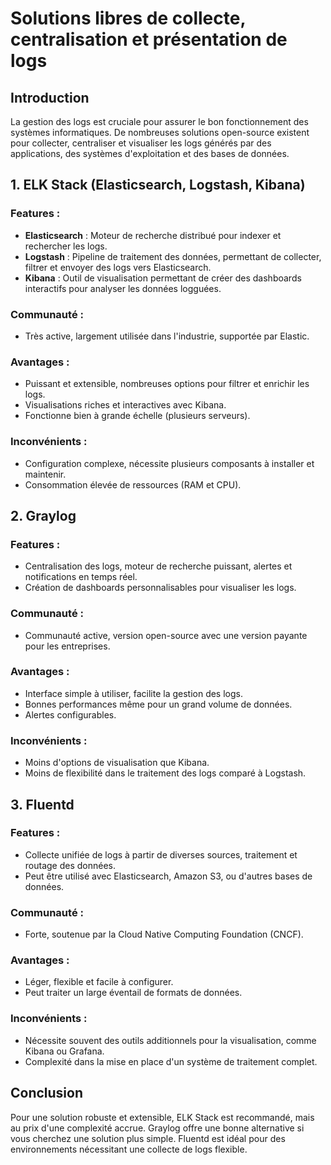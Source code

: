 # Solutions libres de collecte, centralisation et présentation de logs

## Introduction
La gestion des logs est cruciale pour assurer le bon fonctionnement des systèmes informatiques. De nombreuses solutions open-source existent pour collecter, centraliser et visualiser les logs générés par des applications, des systèmes d'exploitation et des bases de données.

## 1. ELK Stack (Elasticsearch, Logstash, Kibana)
### Features :
- **Elasticsearch** : Moteur de recherche distribué pour indexer et rechercher les logs.
- **Logstash** : Pipeline de traitement des données, permettant de collecter, filtrer et envoyer des logs vers Elasticsearch.
- **Kibana** : Outil de visualisation permettant de créer des dashboards interactifs pour analyser les données logguées.
  
### Communauté :
- Très active, largement utilisée dans l'industrie, supportée par Elastic.
  
### Avantages :
- Puissant et extensible, nombreuses options pour filtrer et enrichir les logs.
- Visualisations riches et interactives avec Kibana.
- Fonctionne bien à grande échelle (plusieurs serveurs).

### Inconvénients :
- Configuration complexe, nécessite plusieurs composants à installer et maintenir.
- Consommation élevée de ressources (RAM et CPU).

## 2. Graylog
### Features :
- Centralisation des logs, moteur de recherche puissant, alertes et notifications en temps réel.
- Création de dashboards personnalisables pour visualiser les logs.

### Communauté :
- Communauté active, version open-source avec une version payante pour les entreprises.

### Avantages :
- Interface simple à utiliser, facilite la gestion des logs.
- Bonnes performances même pour un grand volume de données.
- Alertes configurables.

### Inconvénients :
- Moins d'options de visualisation que Kibana.
- Moins de flexibilité dans le traitement des logs comparé à Logstash.

## 3. Fluentd
### Features :
- Collecte unifiée de logs à partir de diverses sources, traitement et routage des données.
- Peut être utilisé avec Elasticsearch, Amazon S3, ou d'autres bases de données.

### Communauté :
- Forte, soutenue par la Cloud Native Computing Foundation (CNCF).

### Avantages :
- Léger, flexible et facile à configurer.
- Peut traiter un large éventail de formats de données.

### Inconvénients :
- Nécessite souvent des outils additionnels pour la visualisation, comme Kibana ou Grafana.
- Complexité dans la mise en place d'un système de traitement complet.

## Conclusion
Pour une solution robuste et extensible, ELK Stack est recommandé, mais au prix d'une complexité accrue. Graylog offre une bonne alternative si vous cherchez une solution plus simple. Fluentd est idéal pour des environnements nécessitant une collecte de logs flexible.

